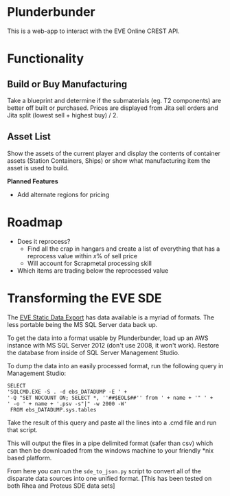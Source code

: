 Plunderbunder
=============

This is a web-app to interact with the EVE Online CREST API.

Functionality
=============

Build or Buy Manufacturing
--------------------------

Take a blueprint and determine if the submaterials (eg. T2 components) are
better off built or purchased. Prices are displayed from Jita sell orders and
Jita split (lowest sell + highest buy) / 2.

Asset List
----------

Show the assets of the current player and display the contents of container
assets (Station Containers, Ships) or show what manufacturing item the asset
is used to build. 

**Planned Features**

  * Add alternate regions for pricing
  
Roadmap
=======

  * Does it reprocess?
    * Find all the crap in hangars and create a list of everything that has a 
      reprocess value within *x*% of sell price
    * Will account for Scrapmetal processing skill
  * Which items are trading below the reprocessed value

Transforming the EVE SDE
========================

The [EVE Static Data Export](https://developers.eveonline.com/resource/static-data-export) 
has data available is a myriad of formats. The less portable being the MS SQL 
Server data back up.

To get the data into a format usable by Plunderbunder, load up an AWS instance
with MS SQL Server 2012 (don't use 2008, it won't work). Restore the database 
from inside of SQL Server Management Studio.

To dump the data into an easily processed format, run the following query in
Management Studio:

    SELECT 
    'SQLCMD.EXE -S . -d ebs_DATADUMP -E ' +
    '-Q "SET NOCOUNT ON; SELECT *, ''##$EOL$##'' from ' + name + '" ' + 
    ' -o ' + name + '.psv -s"|" -w 2000 -W'
     FROM ebs_DATADUMP.sys.tables

Take the result of this query and paste all the lines into a .cmd file and run
that script.

This will output the files in a pipe delimited format (safer than csv) which
can then be downloaded from the windows machine to your friendly *nix based
platform.

From here you can run the `sde_to_json.py` script to convert all of the
disparate data sources into  one unified format. [This has been tested on both
Rhea and Proteus SDE data sets]
